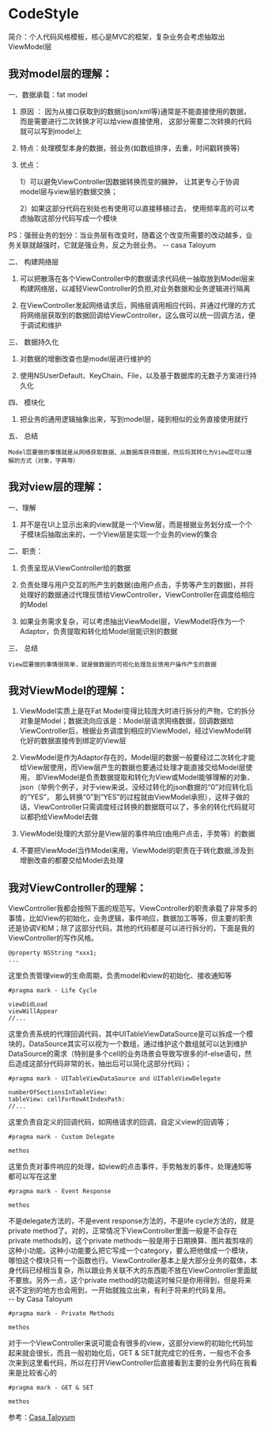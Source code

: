 # CodeStyle
简介：个人代码风格模板，核心是MVC的框架，复杂业务会考虑抽取出ViewModel层

## 我对model层的理解：
 
 一、数据承载：fat model
 
 1. 原因 ：
    因为从接口获取到的数据(json/xml等)通常是不能直接使用的数据，
    而是需要进行二次转换才可以给view直接使用，
    这部分需要二次转换的代码就可以写到model上
 
 2. 特点：处理模型本身的数据，弱业务(如数组排序，去重，时间戳转换等)
 
 3. 优点：<br>
 
    1）可以避免ViewController因数据转换而变的臃肿，
       让其更专心于协调model层与view层的数据交换；
 
    2）如果这部分代码在别处也有使用可以直接移植过去，
       使用频率高的可以考虑抽取这部分代码写成一个模块

 PS：强弱业务的划分：当业务层有改变时，随着这个改变所需要的改动越多，业务关联就越强时，它就是强业务，反之为弱业务。 -- casa Taloyum
 
 二、 构建网络层
 
 1. 可以把散落在各个ViewController中的数据请求代码统一抽取放到Model层来构建网络层，以减轻ViewController的负担,对业务数据和业务逻辑进行隔离
 
 2. 在ViewController发起网络请求后，网络层调用相应代码，并通过代理的方式将网络层获取到的数据回调给ViewController，这么做可以统一回调方法，便于调试和维护
 
 三、 数据持久化
 
 1. 对数据的增删改查也是model层进行维护的
 
 2. 使用NSUserDefault、KeyChain、File，以及基于数据库的无数子方案进行持久化
 
 四、 模块化
 
 1. 把业务的通用逻辑抽象出来，写到model层，碰到相似的业务直接使用就行
 
 
 五、 总结
 
    Model层要做的事情就是从网络获取数据、从数据库获得数据，然后将其转化为View层可以理解的方式（对象，字典等）
    
## 我对view层的理解：

 一、理解
 
 1. 并不是在UI上显示出来的view就是一个View层，而是根据业务划分成一个个子模块后抽取出来的，一个View层是实现一个业务的view的集合
 
 二、职责：
 
 1. 负责呈现从ViewController给的数据
 
 2. 负责处理与用户交互的所产生的数据(由用户点击，手势等产生的数据)，并将处理好的数据通过代理反馈给ViewController，ViewController在调度给相应的Model
 
 3. 如果业务需求复杂，可以考虑抽出ViewModel层，ViewModel将作为一个Adaptor，负责提取和转化给Model层能识别的数据
 
  三、 总结
 
    View层要做的事情很简单，就是做数据的可视化处理及反馈用户操作产生的数据
  
  
## 我对ViewModel的理解：
 
 1. ViewModel实质上是在Fat Model变得比较庞大时进行拆分的产物，它的拆分对象是Model；数据流向应该是：Model层请求网络数据，回调数据给
 ViewController后，根据业务调度到相应的ViewModel，经过ViewModel转化好的数据直接传到绑定的View层
 
 2. ViewModel是作为Adaptor存在的，Model层的数据一般要经过二次转化才能给View层使用，而View层产生的数据也要通过处理才能直接交给Model层使用，
    即ViewModel是负责数据提取和转化为View或Model能够理解的对象、json（举例个例子，对于view来说，没经过转化的json数据的“0”对应转化后的“YES”，
    那么转换“0”到“YES”的过程就由ViewModel承担），这样子做的话，ViewController只需调度经过转换的数据既可以了，多余的转化代码就可以都扔给ViewModel去做
 
 3. ViewModel处理的大部分是View层的事件响应(由用户点击，手势等）的数据
    
 4. 不要把ViewModel当作Model来用，ViewModel的职责在于转化数据,涉及到增删改查的都要交给Model去处理
    
## 我对ViewController的理解：

ViewController我都会按照下面的规范写。ViewController的职责承载了非常多的事情，比如View的初始化，业务逻辑，事件响应，数据加工等等，但主要的职责还是协调V和M；除了这部分代码，其他的代码都是可以进行拆分的，下面是我的ViewController的写作风格。

```
@property NSString *xxx1;
...
```

这里负责管理view的生命周期，负责model和view的初始化、接收通知等
```
#pragma mark - Life Cycle

viewDidLoad 
viewWillAppear
//...
```

这里负责系统的代理回调代码，其中UITableViewDataSource是可以拆成一个模块的，DataSource其实可以视为一个数组，通过维护这个数组就可以达到维护DataSource的需求（特别是多个cell的业务场景会导致写很多的if-else语句，然后造成这部分代码非常的长，抽出后可以简化这部分代码）；
```
#pragma mark - UITableViewDataSource and UITableViewDelegate

numberOfSectionsInTableView:
tableView: cellForRowAtIndexPath:
//...
```
这里负责自定义的回调代码，如网络请求的回调，自定义view的回调等；
```
#pragma mark - Custom Delegate

methos
```

这里负责对事件响应的处理，如view的点击事件，手势触发的事件，处理通知等都可以写在这里
```
#pragma mark - Event Response

methos
```

不是delegate方法的，不是event response方法的，不是life cycle方法的，就是private method了。对的，正常情况下ViewController里面一般是不会存在private methods的，这个private methods一般是用于日期换算、图片裁剪啥的这种小功能。这种小功能要么把它写成一个category，要么把他做成一个模块，哪怕这个模块只有一个函数也行。ViewController基本上是大部分业务的载体，本身代码已经相当复杂，所以跟业务关联不大的东西能不放在ViewController里面就不要放。另外一点，这个private method的功能这时候只是你用得到，但是将来说不定别的地方也会用到，一开始就独立出来，有利于将来的代码复用。<br>
 -- by Casa Taloyum
 ```
#pragma mark - Private Methods

methos
```

对于一个ViewController来说可能会有很多的view，这部分view的初始化代码加起来就会很长，而且一般初始化后，GET & SET就完成它的任务，一般也不会多次来到这里看代码，所以在打开ViewController后直接看到主要的业务代码在我看来是比较省心的
```
#pragma mark - GET & SET

methos
```
  
参考：[Casa Taloyum](https://casatwy.com)  
    
    
    
